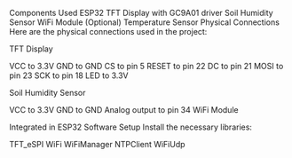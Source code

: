 Components Used
ESP32
TFT Display with GC9A01 driver
Soil Humidity Sensor
WiFi Module
(Optional) Temperature Sensor
Physical Connections
Here are the physical connections used in the project:

TFT Display

VCC to 3.3V
GND to GND
CS to pin 5
RESET to pin 22
DC to pin 21
MOSI to pin 23
SCK to pin 18
LED to 3.3V

Soil Humidity Sensor

VCC to 3.3V
GND to GND
Analog output to pin 34
WiFi Module

Integrated in ESP32
Software Setup
Install the necessary libraries:

TFT_eSPI
WiFi
WiFiManager
NTPClient
WiFiUdp
